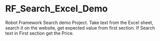 # RF_Search_Excel_Demo
Robot Framework Search demo Project.  Take text from the Excel sheet, search it on the website, get expected value from first section. If Search text in First section get the Price.
